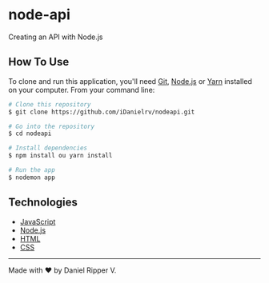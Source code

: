# node-api
Creating an API with Node.js

##  How To Use

To clone and run this application, you'll need [Git](https://git-scm.com/), [Node.js](https://nodejs.org/en/) or [Yarn](https://yarnpkg.com/getting-started) installed on your computer. From your command line:

```bash
# Clone this repository
$ git clone https://github.com/iDanielrv/nodeapi.git

# Go into the repository
$ cd nodeapi

# Install dependencies
$ npm install ou yarn install

# Run the app
$ nodemon app
```

##  Technologies

-  [JavaScript](https://developer.mozilla.org/pt-BR/docs/Web/JavaScript)
-  [Node.js](https://nodejs.org/en/docs)
-  [HTML](https://developer.mozilla.org/pt-BR/docs/Web/HTML)
-  [CSS](https://developer.mozilla.org/pt-BR/docs/Web/CSS)


---

Made with ♥ by Daniel Ripper V.
